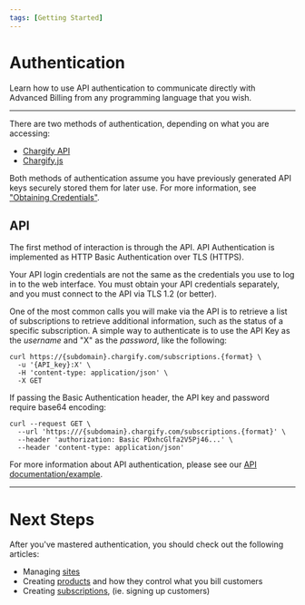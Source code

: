 ```yaml
---
tags: [Getting Started]
---
```


# Authentication

Learn how to use API authentication to communicate directly with Advanced Billing from any programming language that you wish.

----------

There are two methods of authentication, depending on what you are accessing:

* [Chargify API](https://developers.chargify.com/docs/api-docs/YXBpOjE0MTA4MjYx-chargify-api) 
* [Chargify.js](./ZG9jOjE0NjAzNDI0-overview)

Both methods of authentication assume you have previously generated API keys securely stored them for later use. For more information, see ["Obtaining Credentials"](https://maxio-chargify.zendesk.com/hc/en-us/articles/5404829390349-Users#users-0-0).

## API

The first method of interaction is through the API. API Authentication is implemented as HTTP Basic Authentication over TLS (HTTPS).

Your API login credentials are not the same as the credentials you use to log in to the web interface. You must obtain your API credentials separately, and you must connect to the API via TLS 1.2 (or better).

One of the most common calls you will make via the API is to retrieve a list of subscriptions to retrieve additional information, such as the status of a specific subscription. A simple way to authenticate is to use the API Key as the _username_ and "X" as the _password_, like the following:

```
curl https://{subdomain}.chargify.com/subscriptions.{format} \
  -u '{API_key}:X' \
  -H 'content-type: application/json' \
  -X GET 
```

If passing the Basic Authentication header, the API key and password require base64 encoding:

```
curl --request GET \
  --url 'https:///{subdomain}.chargify.com/subscriptions.{format}' \
  --header 'authorization: Basic PDxhcGlfa2V5Pj46...' \
  --header 'content-type: application/json'
```

For more information about API authentication, please see our [API documentation/example](https://developers.chargify.com/docs/api-docs/YXBpOjE0MTA4MjYx-chargify-api#authentication).

----------

# Next Steps

After you've mastered authentication, you should check out the following articles:

* Managing [sites](./SitesSubdomains.md)
* Creating [products](./Products.md) and how they control what you bill customers
* Creating [subscriptions](../basics/Subscriptions.md), (ie. signing up customers)
